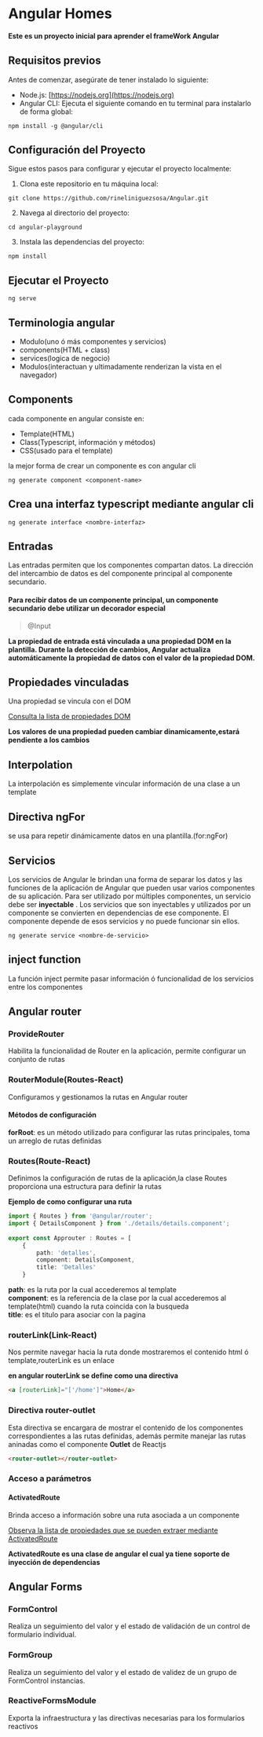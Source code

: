 # Angular Homes

#### Este es un proyecto inicial para aprender el frameWork Angular

## Requisitos previos

Antes de comenzar, asegúrate de tener instalado lo siguiente:

- Node.js: [https://nodejs.org](https://nodejs.org)
- Angular CLI: Ejecuta el siguiente comando en tu terminal para instalarlo de forma global:

```shell
npm install -g @angular/cli
```

## Configuración del Proyecto

Sigue estos pasos para configurar y ejecutar el proyecto localmente:

1. Clona este repositorio en tu máquina local:

```shell
git clone https://github.com/rineliniguezsosa/Angular.git
```

2. Navega al directorio del proyecto:

```shell
cd angular-playground
```

3. Instala las dependencias del proyecto:

```shell
npm install
```

## Ejecutar el Proyecto

```shell
ng serve
```

## Terminologia angular

- Modulo(uno ó más componentes y servicios)
- components(HTML + class)
- services(logica de negocio)
- Modulos(interactuan y ultimadamente renderizan la vista en el navegador)

## Components

cada componente en angular consiste en:

- Template(HTML)
- Class(Typescript, información y métodos)
- CSS(usado para el template)

la mejor forma de crear un componente es con angular cli

```shell
ng generate component <component-name>
```

## Crea una interfaz typescript mediante angular cli

```shell
ng generate interface <nombre-interfaz>
```

## Entradas

Las entradas permiten que los componentes compartan datos. La dirección del intercambio de datos es del componente principal al componente secundario.

#### Para recibir datos de un componente principal, un componente secundario debe utilizar un decorador especial 

>@Input

**La propiedad de entrada está vinculada a una propiedad DOM en la plantilla. Durante la detección de cambios, Angular actualiza automáticamente la propiedad de datos con el valor de la propiedad DOM.**

## Propiedades vinculadas

Una propiedad se vincula con el DOM

[Consulta la lista de propiedades DOM](https://developer.mozilla.org/en-US/docs/Web/API/Document_Object_Model)

**Los valores de una propiedad pueden cambiar dinamicamente,estará pendiente a los cambios** 

## Interpolation

La interpolación es simplemente vincular información de una clase a un template

## Directiva ngFor

se usa para repetir dinámicamente datos en una plantilla.(for:ngFor)

## Servicios

Los servicios de Angular le brindan una forma de separar los datos y las funciones de la aplicación de Angular que pueden usar varios componentes de su aplicación. Para ser utilizado por múltiples componentes, un servicio debe ser **inyectable** . Los servicios que son inyectables y utilizados por un componente se convierten en dependencias de ese componente. El componente depende de esos servicios y no puede funcionar sin ellos.

```shell
ng generate service <nombre-de-servicio>
```

## inject function

La función inject permite pasar información ó funcionalidad de los servicios entre los componentes

## Angular router

### ProvideRouter 

Habilita la funcionalidad de Router en la aplicación, permite configurar un conjunto de rutas

### RouterModule(Routes-React)

Configuramos y gestionamos la rutas en Angular router

#### Métodos de configuración

**forRoot**: es un método utilizado para configurar las rutas principales, toma un arreglo de rutas definidas

### Routes(Route-React)

Definimos la configuración de rutas de la aplicación,la clase Routes proporciona una estructura para definir la rutas

**Ejemplo de como configurar una ruta**
```typescript
import { Routes } from '@angular/router';
import { DetailsComponent } from './details/details.component';
 
export const Approuter : Routes = [
    {
        path: 'detalles',
        component: DetailsComponent,
        title: 'Detalles'
    }

```
**path**: es la ruta por la cual accederemos al template<br>
**component**: es la referencia de la clase por la cual accederemos al template(html) cuando la ruta coincida con la busqueda<br>
**title**: es el titulo para asociar con la pagina
### routerLink(Link-React)

Nos permite navegar hacia la ruta donde mostraremos el contenido html ó template,routerLink es un enlace

**en angular routerLink se define como una directiva**

```html
<a [routerLink]="['/home']">Home</a>
```

### Directiva router-outlet

Esta directiva se encargara de mostrar el contenido de los componentes correspondientes a las rutas definidas, además permite manejar las rutas aninadas como el componente **Outlet** de Reactjs

```html
<router-outlet></router-outlet>
```

### Acceso a parámetros

#### ActivatedRoute

Brinda acceso a información sobre una ruta asociada a un componente 

[Observa la lista de propiedades que se pueden extraer mediante ActivatedRoute](https://next.angular.io/api/router/ActivatedRoute#description)

**ActivatedRoute es una clase de angular el cual ya tiene soporte de inyección de dependencias**

## Angular Forms

### FormControl

Realiza un seguimiento del valor y el estado de validación de un control de formulario individual.

### FormGroup

Realiza un seguimiento del valor y el estado de validez de un grupo de FormControl instancias.

### ReactiveFormsModule

Exporta la infraestructura y las directivas necesarias para los formularios reactivos